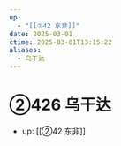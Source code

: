 ```yaml
---
up:
  - "[[②42 东非]]"
date: 2025-03-01
ctime: 2025-03-01T13:15:22
aliases:
  - 乌干达
---
```


# ②426 乌干达

- up: [[②42 东非]]
